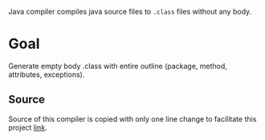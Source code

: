 Java compiler compiles java source files to `.class` files without any body. 

# Goal 
Generate empty body .class with entire outline (package, method, attributes, exceptions). 

## Source
Source of this compiler is copied with only one line change to facilitate this project [link](https://github.com/eclipse/eclipse.jdt.core).
